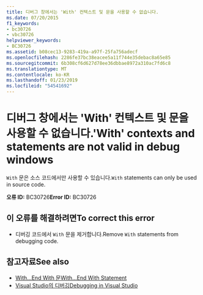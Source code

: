 ```yaml
---
title: 디버그 창에서는 'With' 컨텍스트 및 문을 사용할 수 없습니다.
ms.date: 07/20/2015
f1_keywords:
- bc30726
- vbc30726
helpviewer_keywords:
- BC30726
ms.assetid: b08cec13-9283-419a-a97f-25fa756adecf
ms.openlocfilehash: 2286fe37bc38eacee5a11f744e35debac8a65e85
ms.sourcegitcommit: 6b308cf6d627d78ee36dbbae8972a310ac7fd6c8
ms.translationtype: MT
ms.contentlocale: ko-KR
ms.lasthandoff: 01/23/2019
ms.locfileid: "54541692"
---
```

# <a name="with-contexts-and-statements-are-not-valid-in-debug-windows"></a><span data-ttu-id="40c05-102">디버그 창에서는 'With' 컨텍스트 및 문을 사용할 수 없습니다.</span><span class="sxs-lookup"><span data-stu-id="40c05-102">'With' contexts and statements are not valid in debug windows</span></span>
<span data-ttu-id="40c05-103">`With` 문은 소스 코드에서만 사용할 수 있습니다.</span><span class="sxs-lookup"><span data-stu-id="40c05-103">`With` statements can only be used in source code.</span></span>  
  
 <span data-ttu-id="40c05-104">**오류 ID:** BC30726</span><span class="sxs-lookup"><span data-stu-id="40c05-104">**Error ID:** BC30726</span></span>  
  
## <a name="to-correct-this-error"></a><span data-ttu-id="40c05-105">이 오류를 해결하려면</span><span class="sxs-lookup"><span data-stu-id="40c05-105">To correct this error</span></span>  
  
-   <span data-ttu-id="40c05-106">디버깅 코드에서 `With` 문을 제거합니다.</span><span class="sxs-lookup"><span data-stu-id="40c05-106">Remove `With` statements from debugging code.</span></span>  
  
## <a name="see-also"></a><span data-ttu-id="40c05-107">참고자료</span><span class="sxs-lookup"><span data-stu-id="40c05-107">See also</span></span>
- [<span data-ttu-id="40c05-108">With...End With 문</span><span class="sxs-lookup"><span data-stu-id="40c05-108">With...End With Statement</span></span>](../../visual-basic/language-reference/statements/with-end-with-statement.md)
- [<span data-ttu-id="40c05-109">Visual Studio의 디버깅</span><span class="sxs-lookup"><span data-stu-id="40c05-109">Debugging in Visual Studio</span></span>](/visualstudio/debugger/debugging-in-visual-studio)
